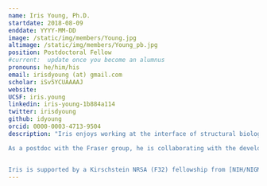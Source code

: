 ```yaml
---
name: Iris Young, Ph.D.
startdate: 2018-08-09
enddate: YYYY-MM-DD
image: /static/img/members/Young.jpg
altimage: /static/img/members/Young_pb.jpg
position: Postdoctoral Fellow
#current:  update once you become an alumnus
pronouns: he/him/his
email: irisdyoung (at) gmail.com
scholar: iSv5YCUAAAAJ
website:
UCSF: iris.young
linkedin: iris-young-1b884a114
twitter: irisdyoung
github: idyoung
orcid: 0000-0003-4713-9504
description: "Iris enjoys working at the interface of structural biology and scientific computing, primarily developing software expanding the capabilities of cutting-edge instrumentation for X-ray diffraction and electron microscopy. He earned his Ph.D. in chemistry from UC Berkeley working with Drs. Junko Yano, Vittal Yachandra and Nick Sauter at Lawrence Berkeley National Laboratory on discovery of the mechanism of water splitting in oxygenic photosynthesis using X-ray free electron laser (XFEL) diffraction. He worked with the Sauter group to develop XFEL diffraction data processing methods, including the cctbx.xfel program for real-time feedback at XFEL experiments, and with the Yano/Yachandra group to solve several of the first high-resolution room temperature structures and the first high-resolution transient state structures of photosystem II, revealing the sequence of changes at the heterometallic cluster that catalyzes oxygen evolution.

As a postdoc with the Fraser group, he is collaborating with the developers of the cisTEM software for macromolecular structure determination by cryo-electron microscopy to improve recovery of flexible molecular motions with this technique. This project aims to determine the mechanism of transcript-dependent but sequence-independent translational efficiency of a pool of naturally occurring, compositionally and conformationally heterogeneous ribosomes, with implications for regulation of the proteome at the stage of translation.


Iris is supported by a Kirschstein NRSA (F32) fellowship from [NIH/NIGMS](https://www.nigms.nih.gov/)."
---
```

